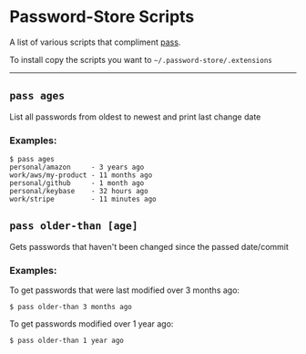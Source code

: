 # Password-Store Scripts

A list of various scripts that compliment [pass](https://www.passwordstore.org/).

To install copy the scripts you want to `~/.password-store/.extensions`

---

## `pass ages`
List all passwords from oldest to newest and print last change date

### Examples:
```shell
$ pass ages
personal/amazon     - 3 years ago
work/aws/my-product - 11 months ago
personal/github     - 1 month ago
personal/keybase    - 32 hours ago
work/stripe         - 11 minutes ago
```

## `pass older-than [age]`
Gets passwords that haven't been changed since the passed date/commit

### Examples:
To get passwords that were last modified over 3 months ago:
```shell
$ pass older-than 3 months ago
```
To get passwords modified over 1 year ago:
```shell
$ pass older-than 1 year ago
```

